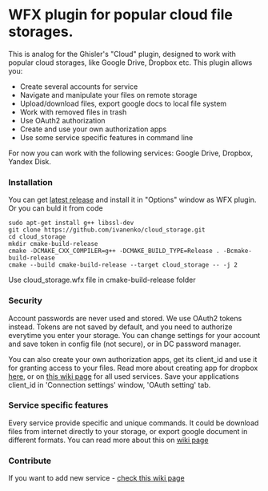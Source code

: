 # WFX plugin for popular cloud file storages.

This is analog for the Ghisler's "Cloud" plugin, designed to work with popular cloud storages, like Google Drive, Dropbox etc.
This plugin allows you:
* Create several accounts for service
* Navigate and manipulate your files on remote storage
* Upload/download files, export google docs to local file system
* Work with removed files in trash
* Use OAuth2 authorization
* Create and use your own authorization apps
* Use some service specific features in command line

For now you can work with the following services: Google Drive, Dropbox, Yandex Disk.

### Installation
You can get [latest release](https://github.com/ivanenko/cloud_storage/releases) and install it in "Options" window as WFX plugin.
Or you can buld  it from code
```
sudo apt-get install g++ libssl-dev
git clone https://github.com/ivanenko/cloud_storage.git
cd cloud_storage
mkdir cmake-build-release
cmake -DCMAKE_CXX_COMPILER=g++ -DCMAKE_BUILD_TYPE=Release . -Bcmake-build-release
cmake --build cmake-build-release --target cloud_storage -- -j 2
```
Use cloud_storage.wfx file in cmake-build-release folder

### Security
Account passwords are never used and stored. We use OAuth2 tokens instead. Tokens are not saved by default, and you need to authorize everytime you enter your storage.
You can change settings for your account and save token in config file (not secure), or in DC password manager.

You can also create your own authorization apps, get its client_id and use it for granting access to your files.
Read more about creating app for dropbox [here](https://www.dropbox.com/developers), or on [this wiki page](https://github.com/ivanenko/cloud_storage/wiki/Create-and-use-your-own-authorization-app) for all used services.
Save your applications client_id in 'Connection settings' window, 'OAuth setting' tab.

### Service specific features
Every service provide specific and unique commands. It could be download files from internet directly to your storage, or export google document in different formats.
You can read more about this on [wiki page](https://github.com/ivanenko/cloud_storage/wiki/Service-specific-features)

### Contribute
If you want to add new service - [check this wiki page](https://github.com/ivanenko/cloud_storage/wiki)
